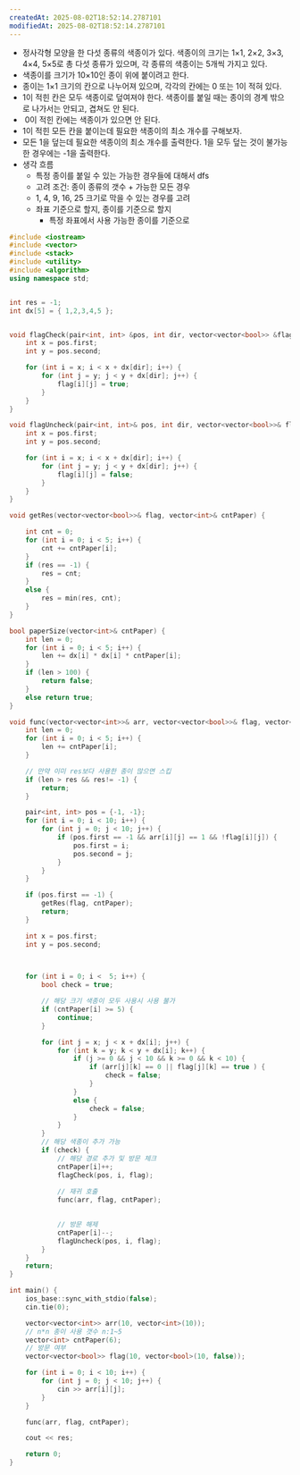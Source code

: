 ```yaml
---
createdAt: 2025-08-02T18:52:14.2787101
modifiedAt: 2025-08-02T18:52:14.2787101
---
```

- 정사각형 모양을 한 다섯 종류의 색종이가 있다. 색종이의 크기는 1×1, 2×2, 3×3, 4×4, 5×5로 총 다섯 종류가 있으며, 각 종류의 색종이는 5개씩 가지고 있다.
- 색종이를 크기가 10×10인 종이 위에 붙이려고 한다.
- 종이는 1×1 크기의 칸으로 나누어져 있으며, 각각의 칸에는 0 또는 1이 적혀 있다.
- 1이 적힌 칸은 모두 색종이로 덮여져야 한다. 색종이를 붙일 때는 종이의 경계 밖으로 나가서는 안되고, 겹쳐도 안 된다.
-  0이 적힌 칸에는 색종이가 있으면 안 된다.
- 1이 적힌 모든 칸을 붙이는데 필요한 색종이의 최소 개수를 구해보자.
- 모든 1을 덮는데 필요한 색종이의 최소 개수를 출력한다. 1을 모두 덮는 것이 불가능한 경우에는 -1을 출력한다.
- 생각 흐름
	- 특정 종이를 붙일 수 있는 가능한 경우들에 대해서 dfs
	- 고려 조건: 종이 종류의 갯수 + 가능한 모든 경우 
	- 1, 4, 9, 16, 25 크기로 막을 수 있는 경우를 고려 
	- 좌표 기준으로 할지, 종이를 기준으로 할지 
		- 특정 좌표에서 사용 가능한 종이를 기준으로 

	

``` c++
#include <iostream>
#include <vector>
#include <stack>
#include <utility>
#include <algorithm>
using namespace std;


int res = -1;
int dx[5] = { 1,2,3,4,5 };


void flagCheck(pair<int, int> &pos, int dir, vector<vector<bool>> &flag) {
	int x = pos.first;
	int y = pos.second;

	for (int i = x; i < x + dx[dir]; i++) {
		for (int j = y; j < y + dx[dir]; j++) {
			flag[i][j] = true;
		}
	}
}

void flagUncheck(pair<int, int>& pos, int dir, vector<vector<bool>>& flag) {
	int x = pos.first;
	int y = pos.second;

	for (int i = x; i < x + dx[dir]; i++) {
		for (int j = y; j < y + dx[dir]; j++) {
			flag[i][j] = false;
		}
	}
}

void getRes(vector<vector<bool>>& flag, vector<int>& cntPaper) {

	int cnt = 0;
	for (int i = 0; i < 5; i++) {
		cnt += cntPaper[i];
	}
	if (res == -1) {
		res = cnt;
	}
	else {
		res = min(res, cnt);
	}
}

bool paperSize(vector<int>& cntPaper) {
	int len = 0;
	for (int i = 0; i < 5; i++) {
		len += dx[i] * dx[i] * cntPaper[i];
	}
	if (len > 100) {
		return false;
	}
	else return true;
}

void func(vector<vector<int>>& arr, vector<vector<bool>>& flag, vector<int>& cntPaper) {
	int len = 0;
	for (int i = 0; i < 5; i++) {
		len += cntPaper[i];
	}

	// 만약 이미 res보다 사용한 종이 많으면 스킵 
	if (len > res && res!= -1) {
		return;
	}

	pair<int, int> pos = {-1, -1};
	for (int i = 0; i < 10; i++) {
		for (int j = 0; j < 10; j++) {
			if (pos.first == -1 && arr[i][j] == 1 && !flag[i][j]) {
				pos.first = i;
				pos.second = j;
			}
		}
	}

	if (pos.first == -1) {
		getRes(flag, cntPaper);
		return;
	}

	int x = pos.first;
	int y = pos.second;
	


	for (int i = 0; i <  5; i++) {
		bool check = true;

		// 해당 크기 색종이 모두 사용시 사용 불가
		if (cntPaper[i] >= 5) {
			continue;
		}

		for (int j = x; j < x + dx[i]; j++) {
			for (int k = y; k < y + dx[i]; k++) {
				if (j >= 0 && j < 10 && k >= 0 && k < 10) {
					if (arr[j][k] == 0 || flag[j][k] == true ) {
						check = false;
					}
				}
				else {
					check = false;
				}
			}
		}
		// 해당 색종이 추가 가능 
		if (check) {
			// 해당 경로 추가 및 방문 체크 
			cntPaper[i]++;
			flagCheck(pos, i, flag);
			
			// 재귀 호출
			func(arr, flag, cntPaper);
	

			// 방문 해제 
			cntPaper[i]--;
			flagUncheck(pos, i, flag);
		}
	}
	return;
}

int main() {
	ios_base::sync_with_stdio(false);
	cin.tie(0);

	vector<vector<int>> arr(10, vector<int>(10));
	// n*n 종이 사용 갯수 n:1~5
	vector<int> cntPaper(6);
	// 방문 여부 
	vector<vector<bool>> flag(10, vector<bool>(10, false));

	for (int i = 0; i < 10; i++) {
		for (int j = 0; j < 10; j++) {
			cin >> arr[i][j];
		}
	}

	func(arr, flag, cntPaper);

	cout << res;

	return 0;
}

```
